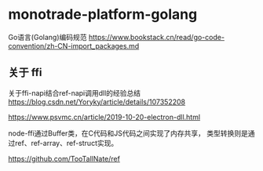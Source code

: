 # monotrade-platform-golang


Go语言(Golang)编码规范
https://www.bookstack.cn/read/go-code-convention/zh-CN-import_packages.md



## 关于 ffi

关于ffi-napi结合ref-napi调用dll的经验总结
https://blog.csdn.net/Yoryky/article/details/107352208


https://www.psvmc.cn/article/2019-10-20-electron-dll.html

node-ffi通过Buffer类，在C代码和JS代码之间实现了内存共享，
类型转换则是通过ref、ref-array、ref-struct实现。

https://github.com/TooTallNate/ref